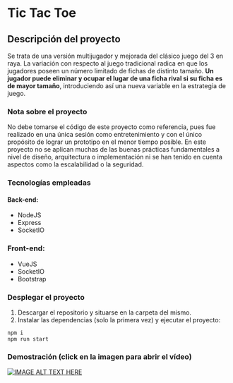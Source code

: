# Tic Tac Toe

## Descripción del proyecto
Se trata de una versión multijugador y mejorada del clásico juego del 3 en raya. La variación con respecto al juego tradicional radica en que los jugadores poseen un número
limitado de fichas de distinto tamaño. **Un jugador puede eliminar y ocupar el lugar de una ficha rival si su ficha es de mayor tamaño**, introduciendo así una
nueva variable en la estrategia de juego.

### Nota sobre el proyecto
No debe tomarse el código de este proyecto como referencia, pues fue realizado en una única sesión como entretenimiento y con el único propósito de lograr un prototipo en el menor tiempo posible. En este proyecto no se aplican muchas de las buenas prácticas fundamentales a nivel de diseño, arquitectura o implementación ni se han tenido en cuenta aspectos como la escalabilidad o la seguridad.

### Tecnologías empleadas

#### Back-end:
* NodeJS
* Express
* SocketIO

### Front-end:
* VueJS
* SocketIO
* Bootstrap

### Desplegar el proyecto
1. Descargar el repositorio y situarse en la carpeta del mismo.
2. Instalar las dependencias (solo la primera vez) y ejecutar el proyecto:
```
npm i
npm run start
```

### Demostración (click en la imagen para abrir el vídeo)

[![IMAGE ALT TEXT HERE](https://img.youtube.com/vi/x312JZjxQgo/0.jpg)](https://www.youtube.com/watch?v=x312JZjxQgo)

